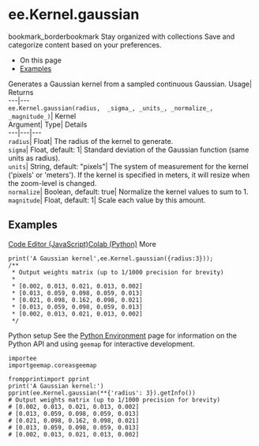  
#  ee.Kernel.gaussian 
bookmark_borderbookmark Stay organized with collections  Save and categorize content based on your preferences.
  * On this page
  * [Examples](https://developers.google.com/earth-engine/apidocs/ee-kernel-gaussian#examples)


Generates a Gaussian kernel from a sampled continuous Gaussian. 
Usage| Returns  
---|---  
`ee.Kernel.gaussian(radius,  _sigma_, _units_, _normalize_, _magnitude_)`| Kernel  
Argument| Type| Details  
---|---|---  
`radius`| Float| The radius of the kernel to generate.  
`sigma`| Float, default: 1| Standard deviation of the Gaussian function (same units as radius).  
`units`| String, default: "pixels"| The system of measurement for the kernel ('pixels' or 'meters'). If the kernel is specified in meters, it will resize when the zoom-level is changed.  
`normalize`| Boolean, default: true| Normalize the kernel values to sum to 1.  
`magnitude`| Float, default: 1| Scale each value by this amount.  
## Examples
[Code Editor (JavaScript)](https://developers.google.com/earth-engine/apidocs/ee-kernel-gaussian#code-editor-javascript-sample)[Colab (Python)](https://developers.google.com/earth-engine/apidocs/ee-kernel-gaussian#colab-python-sample) More
```
print('A Gaussian kernel',ee.Kernel.gaussian({radius:3}));
/**
 * Output weights matrix (up to 1/1000 precision for brevity)
 *
 * [0.002, 0.013, 0.021, 0.013, 0.002]
 * [0.013, 0.059, 0.098, 0.059, 0.013]
 * [0.021, 0.098, 0.162, 0.098, 0.021]
 * [0.013, 0.059, 0.098, 0.059, 0.013]
 * [0.002, 0.013, 0.021, 0.013, 0.002]
 */
```
Python setup
See the [ Python Environment](https://developers.google.com/earth-engine/guides/python_install) page for information on the Python API and using `geemap` for interactive development.
```
importee
importgeemap.coreasgeemap
```
```
frompprintimport pprint
print('A Gaussian kernel:')
pprint(ee.Kernel.gaussian(**{'radius': 3}).getInfo())
# Output weights matrix (up to 1/1000 precision for brevity)
# [0.002, 0.013, 0.021, 0.013, 0.002]
# [0.013, 0.059, 0.098, 0.059, 0.013]
# [0.021, 0.098, 0.162, 0.098, 0.021]
# [0.013, 0.059, 0.098, 0.059, 0.013]
# [0.002, 0.013, 0.021, 0.013, 0.002]
```

